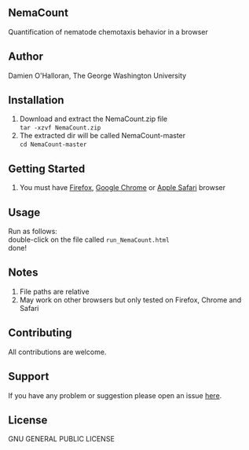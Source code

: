 ## NemaCount
Quantification of nematode chemotaxis behavior in a browser    

## Author   
Damien O'Halloran, The George Washington University

## Installation
1. Download and extract the NemaCount.zip file  
`tar -xzvf NemaCount.zip`  
2. The extracted dir will be called NemaCount-master  
  `cd NemaCount-master`  
  
## Getting Started  
1. You must have [Firefox](https://www.mozilla.org/en-US/firefox/new/), [Google Chrome](https://www.google.com/chrome/) or [Apple Safari](http://www.apple.com/safari/)  browser   

## Usage 
Run as follows:  
  double-click on the file called `run_NemaCount.html`  
  done!
  
## Notes 
1. File paths are relative  
2. May work on other browsers but only tested on Firefox, Chrome and Safari  

## Contributing
All contributions are welcome.

## Support
If you have any problem or suggestion please open an issue [here](https://github.com/dohalloran/NemaCount/issues).

## License 
GNU GENERAL PUBLIC LICENSE






